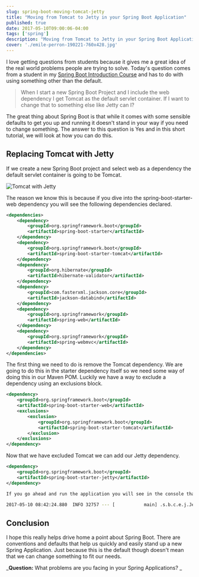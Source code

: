 ```yaml
---
slug: spring-boot-moving-tomcat-jetty
title: "Moving from Tomcat to Jetty in your Spring Boot Application"
published: true
date: 2017-05-10T09:00:06-04:00
tags: ['spring']
description: "Moving from Tomcat to Jetty in your Spring Boot Application"
cover: './emile-perron-190221-760x428.jpg'
---
```


I love getting questions from students because it gives me a great idea of the real world problems people are trying to solve. Today's question comes from a student in my [Spring Boot Introduction Course](https://danvega.dev/spring-boot) and has to do with using something other than the default. 

> When I start a new Spring Boot Project and I include the web dependency I get Tomcat as the default servlet container. If I want to change that to something else like Jetty can I?

 The great thing about Spring Boot is that while it comes with some sensible defaults to get you up and running it doesn't stand in your way if you need to change something. The answer to this question is Yes and in this short tutorial, we will look at how you can do this.

## Replacing Tomcat with Jetty

If we create a new Spring Boot project and select web as a dependency the default servlet container is going to be Tomcat. 

![Tomcat with Jetty](./2017-05-10_08-32-05-1024x645.png)

The reason we know this is because if you dive into the spring-boot-starter-web dependency you will see the following dependencies declared. 

```xml
<dependencies>
    <dependency>
        <groupId>org.springframework.boot</groupId>
        <artifactId>spring-boot-starter</artifactId>
    </dependency>
    <dependency>
        <groupId>org.springframework.boot</groupId>
        <artifactId>spring-boot-starter-tomcat</artifactId>
    </dependency>
    <dependency>
        <groupId>org.hibernate</groupId>
        <artifactId>hibernate-validator</artifactId>
    </dependency>
    <dependency>
        <groupId>com.fasterxml.jackson.core</groupId>
        <artifactId>jackson-databind</artifactId>
    </dependency>
    <dependency>
        <groupId>org.springframework</groupId>
        <artifactId>spring-web</artifactId>
    </dependency>
    <dependency>
        <groupId>org.springframework</groupId>
        <artifactId>spring-webmvc</artifactId>
    </dependency>
</dependencies>
```

The first thing we need to do is remove the Tomcat dependency. We are going to do this in the starter dependency itself so we need some way of doing this in our Maven POM. Luckily we have a way to exclude a dependency using an exclusions block. 

```xml
<dependency>
    <groupId>org.springframework.boot</groupId>
    <artifactId>spring-boot-starter-web</artifactId>
    <exclusions>
        <exclusion>
            <groupId>org.springframework.boot</groupId>
            <artifactId>spring-boot-starter-tomcat</artifactId>
        </exclusion>
    </exclusions>
</dependency>
```

Now that we have excluded Tomcat we can add our Jetty dependency. 

```xml
<dependency>
    <groupId>org.springframework.boot</groupId>
    <artifactId>spring-boot-starter-jetty</artifactId>
</dependency>
```

```bash
If you go ahead and run the application you will see in the console that we are indeed now running on Jetty. 

2017-05-10 08:42:24.880  INFO 32757 --- [           main] .s.b.c.e.j.JettyEmbeddedServletContainer : Jetty started on port(s) 8080 (http/1.1)
```

## Conclusion

I hope this really helps drive home a point about Spring Boot. There are conventions and defaults that help us quickly and easily stand up a new Spring Application. Just because this is the default though doesn't mean that we can change something to fit our needs. 

_**Question:** What problems are you facing in your Spring Applications? _
